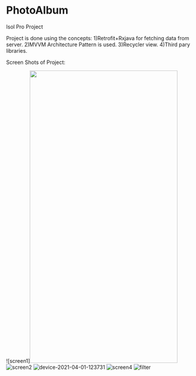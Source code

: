 # PhotoAlbum
Isol Pro Project

Project is done using the concepts:
1)Retrofit+Rxjava for fetching data from server.
2)MVVM Architecture Pattern is used. 
3)Recycler view.
4)Third pary libraries.

Screen Shots of Project:

![screen1]<img src=(https://user-images.githubusercontent.com/68738102/113256877-6dabac00-92e7-11eb-9b70-d9818436ddc7.png) width="400" height="790">
![screen2](https://user-images.githubusercontent.com/68738102/113256973-92a01f00-92e7-11eb-9ab4-2dc8f6725fe1.png)
![device-2021-04-01-123731](https://user-images.githubusercontent.com/68738102/113257018-9e8be100-92e7-11eb-83e6-79c6e9a7f76b.png)
![screen4](https://user-images.githubusercontent.com/68738102/113257045-a77cb280-92e7-11eb-89c9-0e73eb591377.png)
![filter](https://user-images.githubusercontent.com/68738102/113257073-b1061a80-92e7-11eb-8bb1-d36e36c7444d.png)
